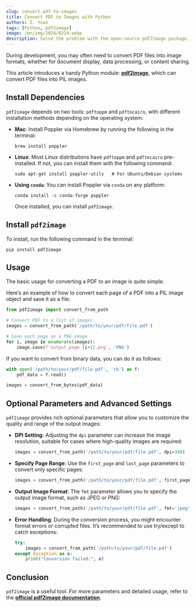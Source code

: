 ```yaml
---
slug: convert-pdf-to-images
title: Convert PDF to Images with Python
authors: Z. Yuan
tags: [Python, pdf2image]
image: /en/img/2024/0214.webp
description: Solve the problem with the open-source pdf2image package.
---
```


During development, you may often need to convert PDF files into image formats, whether for document display, data processing, or content sharing.

This article introduces a handy Python module: [**pdf2image**](https://github.com/Belval/pdf2image/tree/master), which can convert PDF files into PIL images.

<!-- truncate -->

## Install Dependencies

`pdf2image` depends on two tools: `pdftoppm` and `pdftocairo`, with different installation methods depending on the operating system:

- **Mac**: Install Poppler via Homebrew by running the following in the terminal:

  ```shell
  brew install poppler
  ```
- **Linux**: Most Linux distributions have `pdftoppm` and `pdftocairo` pre-installed. If not, you can install them with the following command:

  ```shell
  sudo apt-get install poppler-utils   # For Ubuntu/Debian systems
  ```
- **Using `conda`**: You can install Poppler via `conda` on any platform:

  ```shell
  conda install -c conda-forge poppler
  ```

  Once installed, you can install `pdf2image`.

## Install `pdf2image`

To install, run the following command in the terminal:

```shell
pip install pdf2image
```

## Usage

The basic usage for converting a PDF to an image is quite simple.

Here’s an example of how to convert each page of a PDF into a PIL image object and save it as a file:

```python
from pdf2image import convert_from_path

# Convert PDF to a list of images
images = convert_from_path('/path/to/your/pdf/file.pdf')

# Save each page as a PNG image
for i, image in enumerate(images):
    image.save(f'output_page_{i+1}.png', 'PNG')
```

If you want to convert from binary data, you can do it as follows:

```python
with open('/path/to/your/pdf/file.pdf', 'rb') as f:
    pdf_data = f.read()

images = convert_from_bytes(pdf_data)
```

## Optional Parameters and Advanced Settings

`pdf2image` provides rich optional parameters that allow you to customize the quality and range of the output images:

- **DPI Setting**: Adjusting the `dpi` parameter can increase the image resolution, suitable for cases where high-quality images are required:

  ```python
  images = convert_from_path('/path/to/your/pdf/file.pdf', dpi=300)
  ```

- **Specify Page Range**: Use the `first_page` and `last_page` parameters to convert only specific pages:

  ```python
  images = convert_from_path('/path/to/your/pdf/file.pdf', first_page=2, last_page=5)
  ```

- **Output Image Format**: The `fmt` parameter allows you to specify the output image format, such as JPEG or PNG:

  ```python
  images = convert_from_path('/path/to/your/pdf/file.pdf', fmt='jpeg')
  ```

- **Error Handling**: During the conversion process, you might encounter format errors or corrupted files. It’s recommended to use try/except to catch exceptions:

  ```python
  try:
      images = convert_from_path('/path/to/your/pdf/file.pdf')
  except Exception as e:
      print("Conversion failed:", e)
  ```

## Conclusion

`pdf2image` is a useful tool. For more parameters and detailed usage, refer to the [**official pdf2image documentation**](https://github.com/Belval/pdf2image/tree/master).